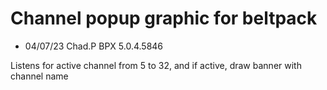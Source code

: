 # Channel popup graphic for beltpack

- 04/07/23 Chad.P BPX 5.0.4.5846


Listens for active channel from 5 to 32, and if active, draw banner with channel name

